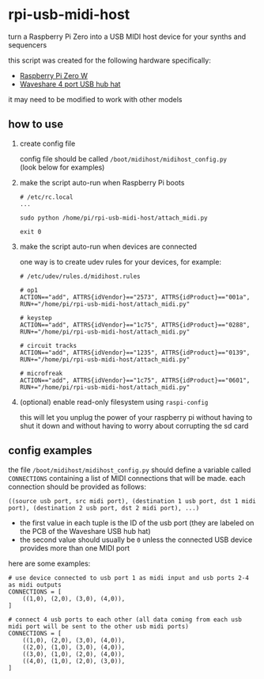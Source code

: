 # rpi-usb-midi-host
turn a Raspberry Pi Zero into a USB MIDI host device for your synths and sequencers

this script was created for the following hardware specifically:
- [Raspberry Pi Zero W](https://www.raspberrypi.com/products/raspberry-pi-zero-w/)
- [Waveshare 4 port USB hub hat](https://www.waveshare.com/usb-hub-hat.htm)

it may need to be modified to work with other models

## how to use
1. create config file

    config file should be called `/boot/midihost/midihost_config.py`  
    (look below for examples)

1. make the script auto-run when Raspberry Pi boots

    ```
    # /etc/rc.local
    ...

    sudo python /home/pi/rpi-usb-midi-host/attach_midi.py

    exit 0
    ```

1. make the script auto-run when devices are connected

    one way is to create udev rules for your devices, for example:

    ```
    # /etc/udev/rules.d/midihost.rules

    # op1
    ACTION=="add", ATTRS{idVendor}=="2573", ATTRS{idProduct}=="001a", RUN+="/home/pi/rpi-usb-midi-host/attach_midi.py"

    # keystep
    ACTION=="add", ATTRS{idVendor}=="1c75", ATTRS{idProduct}=="0288", RUN+="/home/pi/rpi-usb-midi-host/attach_midi.py"

    # circuit tracks
    ACTION=="add", ATTRS{idVendor}=="1235", ATTRS{idProduct}=="0139", RUN+="/home/pi/rpi-usb-midi-host/attach_midi.py"

    # microfreak
    ACTION=="add", ATTRS{idVendor}=="1c75", ATTRS{idProduct}=="0601", RUN+="/home/pi/rpi-usb-midi-host/attach_midi.py"
    ```

1. (optional) enable read-only filesystem using `raspi-config`

    this will let you unplug the power of your raspberry pi without having to shut it down and without having to worry about corrupting the sd card

## config examples
the file `/boot/midihost/midihost_config.py` should define a variable called `CONNECTIONS` containing a list of MIDI connections that will be made. each connection should be provided as follows:
```
((source usb port, src midi port), (destination 1 usb port, dst 1 midi port), (destination 2 usb port, dst 2 midi port), ...)
```
- the first value in each tuple is the ID of the usb port (they are labeled on the PCB of the Waveshare USB hub hat)
- the second value should usually be `0` unless the connected USB device provides more than one MIDI port

here are some examples:
```
# use device connected to usb port 1 as midi input and usb ports 2-4 as midi outputs
CONNECTIONS = [
    ((1,0), (2,0), (3,0), (4,0)),
]
```
```
# connect 4 usb ports to each other (all data coming from each usb midi port will be sent to the other usb midi ports)
CONNECTIONS = [
    ((1,0), (2,0), (3,0), (4,0)),
    ((2,0), (1,0), (3,0), (4,0)),
    ((3,0), (1,0), (2,0), (4,0)),
    ((4,0), (1,0), (2,0), (3,0)),
]
```
